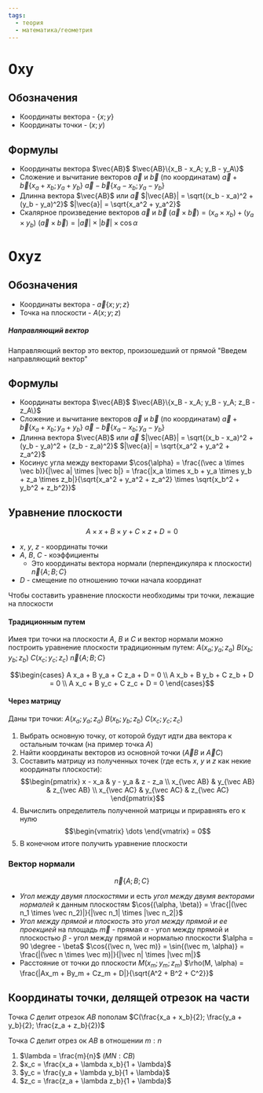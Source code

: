```yaml
---
tags:
  - теория
  - математика/геометрия
---
```

# 0xy

## Обозначения
- Координаты вектора - $\{x; y\}$
- Координаты точки - $(x; y)$

## Формулы
- Координаты вектора $\vec{AB}$
	$\vec{AB}\{x_B - x_A; y_B - y_A\}$
- Сложение и вычитание векторов $\vec{a}$ и $\vec{b}$ (по координатам)
	$\vec{a} + \vec{b} \{x_a + x_b; y_a + y_b\}$
	$\vec{a} - \vec{b} \{x_a - x_b; y_a - y_b\}$
- Длинна вектора $\vec{AB}$ или $\vec{a}$
	$|\vec{AB}| = \sqrt{(x_b - x_a)^2 + (y_b - y_a)^2}$
	$|\vec{a}| = \sqrt{x_a^2 + y_a^2}$
- Скалярное произведение векторов $\vec{a}$ и $\vec{b}$
	$(\vec{a} \times \vec{b}) = (x_a \times x_b) + (y_a \times y_b)$
	$(\vec{a} \times \vec{b}) = |\vec{a}| \times |\vec{b}| \times \cos{\alpha}$

# 0xyz

## Обозначения
- Координаты вектора - $\vec a\{x; y; z\}$
- Точка на плоскости - $A(x; y; z)$

##### Направляющий вектор
Направляющий вектор это вектор, произошедший от прямой
"Введем направляющий вектор"

## Формулы
- Координаты вектора $\vec{AB}$
	$\vec{AB}\{x_B - x_A; y_B - y_A; z_B - z_A\}$
- Сложение и вычитание векторов $\vec{a}$ и $\vec{b}$ (по координатам)
	$\vec{a} + \vec{b} \{x_a + x_b; y_a + y_b\}$
	$\vec{a} - \vec{b} \{x_a - x_b; y_a - y_b\}$
- Длинна вектора $\vec{AB}$ или $\vec{a}$
	$|\vec{AB}| = \sqrt{(x_b - x_a)^2 + (y_b - y_a)^2 + (z_b - z_a)^2}$
	$|\vec{a}| = \sqrt{x_a^2 + y_a^2 + z_a^2}$
- Косинус угла между векторами
	$\cos{\alpha} = \frac{(\vec a \times \vec b)}{|\vec a| \times |\vec b|} = \frac{|x_a \times x_b + y_a \times y_b + z_a \times z_b|}{\sqrt{x_a^2 + y_a^2 + z_a^2} \times \sqrt{x_b^2 + y_b^2 + z_b^2}}$

## Уравнение плоскости
$$A \times x + B \times y + C \times z + D = 0$$
- $x$, $y$, $z$ - координаты точки
- $A$, $B$, $C$ - коэффициенты
	- Это координаты вектора нормали (перпендикуляра к плоскости) $\vec n\{A; B; C\}$
- $D$ - смещение по отношению точки начала координат

Чтобы составить уравнение плоскости необходимы три точки, лежащие на плоскости

#### Традиционным путем
Имея три точки на плоскости $A$, $B$ и $C$ и вектор нормали можно построить уравнение плоскости традиционным путем:
	$A(x_a; y_a; z_a)$
	$B(x_b; y_b; z_b)$
	$C(x_c; y_c; z_c)$
	$\vec n\{A; B; C\}$

$$\begin{cases} A x_a + B y_a + C z_a + D = 0 \\ A x_b + B y_b + C z_b + D = 0 \\ A x_c + B y_c + C z_c + D = 0 \end{cases}$$

#### Через матрицу
Даны три точки:
	$A(x_a; y_a; z_a)$
	$B(x_b; y_b; z_b)$
	$C(x_c; y_c; z_c)$

1. Выбрать основную точку, от которой будут идти два вектора к остальным точкам (на пример точка $A$)
2. Найти координаты векторов из основной точки ($\vec AB$ и $\vec AC$)
3. Составить матрицу из полученных точек (где есть $x$, $y$ и $z$ как некие координаты плоскости): $$\begin{pmatrix} x - x_a & y - y_a & z - z_a \\ x_{\vec AB} & y_{\vec AB} & z_{\vec AB} \\ x_{\vec AC} & y_{\vec AC} & z_{\vec AC} \end{pmatrix}$$
4. Вычислить определитель полученной матрицы и приравнять его к нулю $$\begin{vmatrix} \dots \end{vmatrix} = 0$$
5. В конечном итоге получить уравнение плоскости

### Вектор нормали
$$\vec n\{A; B; C\}$$
- *Угол между двумя плоскостями* и есть *угол между двумя векторами нормалей* к данным плоскостям
	$\cos{(\alpha, \beta)} = \frac{|(\vec n_1 \times \vec n_2)|}{|\vec n_1| \times |\vec n_2|}$
- *Угол между прямой и плоскость* это *угол между прямой и ее проекцией* на площадь
	$\vec m$ - прямая
	$\alpha$ - угол между прямой и плоскостью
	$\beta$ - угол между прямой и нормалью плоскости
	$\alpha = 90 \degree - \beta$
	$\cos{(\vec n, \vec m)} = \sin{(\vec m, \alpha)} = \frac{|(\vec n \times \vec m)|}{|\vec n| \times |\vec m|}$
- Расстояние от точки до плоскости
	$M(x_m; y_m; z_m)$
	$\rho(M, \alpha) = \frac{|Ax_m + By_m + Cz_m + D|}{\sqrt{A^2 + B^2 + C^2}}$

## Координаты точки, делящей отрезок на части

Точка $C$ делит отрезок $AB$ пополам 
	$C(\frac{x_a + x_b}{2}; \frac{y_a + y_b}{2}; \frac{z_a + z_b}{2})$

Точка $C$ делит отрез ок $AB$ в отношении $m:n$
1. $\lambda = \frac{m}{n}$ ($MN:CB$)
2. $x_c = \frac{x_a + \lambda x_b}{1 + \lambda}$
3. $y_c = \frac{y_a + \lambda y_b}{1 + \lambda}$
4. $z_c = \frac{z_a + \lambda z_b}{1 + \lambda}$
